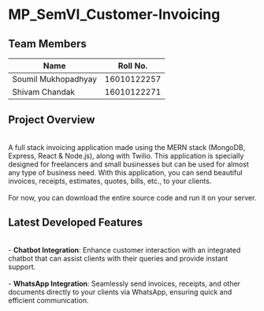 # MP_SemVI_Customer-Invoicing

## Team Members
| Name                | Roll No.       |
|---------------------|----------------|
| Soumil Mukhopadhyay | 16010122257    |
| Shivam Chandak      | 16010122271    |

## Project Overview
<p>
    <br>A full stack invoicing application made using the MERN stack (MongoDB, Express, React & Node.js), along with Twilio. This application is specially designed for freelancers and small businesses but can be used for almost any type of business need. With this application, you can send beautiful invoices, receipts, estimates, quotes, bills, etc., to your clients.</br>
<br>For now, you can download the entire source code and run it on your server.</br>
</p>

## Latest Developed Features
<p>
<br>- <b>Chatbot Integration</b>: Enhance customer interaction with an integrated chatbot that can assist clients with their queries and provide instant support.</br>
<br>- <b>WhatsApp Integration</b>: Seamlessly send invoices, receipts, and other documents directly to your clients via WhatsApp, ensuring quick and efficient communication.</br>
</p>

